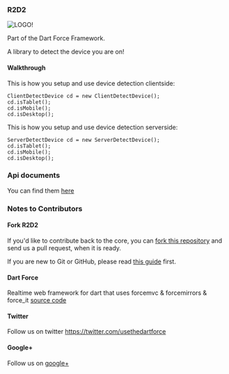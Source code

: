### R2D2 ###

![LOGO!](https://raw.github.com/jorishermans/dart-force/master/resources/dart_force_logo.jpg)

Part of the Dart Force Framework.

A library to detect the device you are on!

#### Walkthrough ####

This is how you setup and use device detection clientside:

	ClientDetectDevice cd = new ClientDetectDevice();
	cd.isTablet();
	cd.isMobile();
	cd.isDesktop();
	
This is how you setup and use device detection serverside:

	ServerDetectDevice cd = new ServerDetectDevice();
	cd.isTablet();
	cd.isMobile();
	cd.isDesktop();

### Api documents ###

You can find them [here](https://jorishermans.github.io/r2d2/api/index.html) 

### Notes to Contributors ###

#### Fork R2D2 ####

If you'd like to contribute back to the core, you can [fork this repository](https://help.github.com/articles/fork-a-repo) and send us a pull request, when it is ready.

If you are new to Git or GitHub, please read [this guide](https://help.github.com/) first.

#### Dart Force ####

Realtime web framework for dart that uses forcemvc & forcemirrors & force_it [source code](https://github.com/jorishermans/dart-force)

#### Twitter ####

Follow us on twitter https://twitter.com/usethedartforce

#### Google+ ####

Follow us on [google+](https://plus.google.com/111406188246677273707)